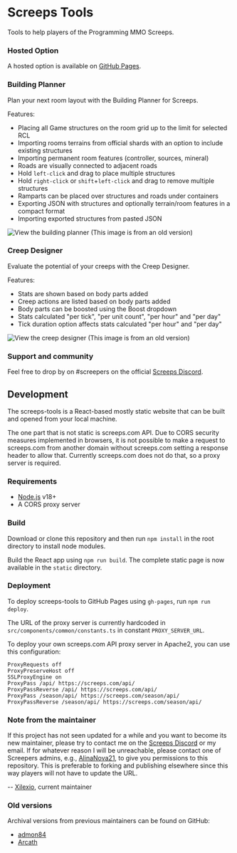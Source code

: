 # Screeps Tools

Tools to help players of the Programming MMO Screeps.

### Hosted Option

A hosted option is available on
[GitHub Pages](https://screepers.github.io/screeps-tools).

### Building Planner

Plan your next room layout with the Building Planner for Screeps.

Features:
* Placing all Game structures on the room grid up to the limit for selected RCL
* Importing rooms terrains from official shards with an option to include existing structures
* Importing permanent room features (controller, sources, mineral)
* Roads are visually connected to adjacent roads
* Hold `left-click` and drag to place multiple structures
* Hold `right-click` or `shift`+`left-click` and drag to remove multiple structures
* Ramparts can be placed over structures and roads under containers
* Exporting JSON with structures and optionally terrain/room features in a compact format
* Importing exported structures from pasted JSON

![View the building planner](https://user-images.githubusercontent.com/10291543/95763564-6a0a6700-0c6c-11eb-9eb8-7325b98a4437.png)
(This image is from an old version)

### Creep Designer

Evaluate the potential of your creeps with the Creep Designer.

Features:
* Stats are shown based on body parts added
* Creep actions are listed based on body parts added
* Body parts can be boosted using the Boost dropdown
* Stats calculated "per tick", "per unit count", "per hour" and "per day"
* Tick duration option affects stats calculated "per hour" and "per day"

![View the creep designer](https://user-images.githubusercontent.com/10291543/95763598-78f11980-0c6c-11eb-9303-362c962876e4.png)
(This image is from an old version)

### Support and community

Feel free to drop by on #screepers on the official
[Screeps Discord](https://discord.gg/screeps). 

## Development

The screeps-tools is a React-based mostly static website that can be built
and opened from your local machine.

The one part that is not static is screeps.com API.
Due to CORS security measures implemented in browsers, it is not possible to
make a request to screeps.com from another domain without screeps.com
setting a response header to allow that. Currently screeps.com does not do
that, so a proxy server is required.

### Requirements

* [Node.js](https://nodejs.org/en/) v18+
* A CORS proxy server

### Build

Download or clone this repository and then run `npm install` in the root
directory to install node modules.

Build the React app using `npm run build`.
The complete static page is now available in the `static` directory.

### Deployment

To deploy screeps-tools to GitHub Pages using `gh-pages`, run `npm run deploy`.

The URL of the proxy server is currently hardcoded in
`src/components/common/constants.ts` in constant `PROXY_SERVER_URL`.

To deploy your own screeps.com API proxy server in Apache2, you can use
this configuration:
```
ProxyRequests off
ProxyPreserveHost off
SSLProxyEngine on
ProxyPass /api/ https://screeps.com/api/
ProxyPassReverse /api/ https://screeps.com/api/
ProxyPass /season/api/ https://screeps.com/season/api/
ProxyPassReverse /season/api/ https://screeps.com/season/api/
```

### Note from the maintainer

If this project has not seen updated for a while and you want to become its
new maintainer, please try to contact me on the
[Screeps Discord](https://discord.gg/screeps) or my email.
If for whatever reason I will be unreachable, please contact one of
Screepers admins, e.g., [AlinaNova21](https://github.com/AlinaNova21),
to give you permissions to this repository.
This is preferable to forking and publishing elsewhere
since this way players will not have to update the URL.

-- [Xilexio](https://github.com/xilexio), current maintainer

### Old versions

Archival versions from previous maintainers can be found on GitHub:
* [admon84](https://github.com/admon84/screeps-tools)
* [Arcath](https://github.com/Arcath/screeps-tools)